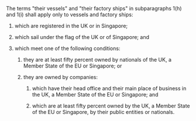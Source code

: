 The terms "their vessels" and "their factory ships" in subparagraphs 1(h) and 1(i) shall apply only to vessels and factory ships:

1. which are registered in the UK or in Singapore;

2. which sail under the flag of the UK or of Singapore; and

3. which meet one of the following conditions:

   1. they are at least fifty percent owned by nationals of the UK, a Member State of the EU or Singapore; or

   2. they are owned by companies:

      1. which have their head office and their main place of business in the UK, a Member State of the EU or Singapore; and

      2. which are at least fifty percent owned by the UK, a Member State of the EU or Singapore, by their public entities or nationals.
